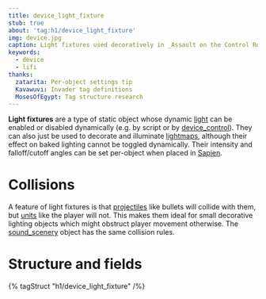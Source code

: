 ```yaml
---
title: device_light_fixture
stub: true
about: 'tag:h1/device_light_fixture'
img: device.jpg
caption: Light fixtures used decoratively in _Assault on the Control Room_
keywords:
  - device
  - lifi
thanks:
  zatarita: Per-object settings tip
  Kavawuvi: Invader tag definitions
  MosesOfEgypt: Tag structure research
---
```

**Light fixtures** are a type of static object whose dynamic [light](~) can be enabled or disabled dynamically (e.g. by script or by [device_control](~)). They can also just be used to decorate and illuminate [lightmaps](~lightmaps), although their effect on baked lighting cannot be toggled dynamically. Their intensity and falloff/cutoff angles can be set per-object when placed in [Sapien](~h1-sapien).

# Collisions
A feature of light fixtures is that [projectiles](~projectile) like bullets will collide with them, but [units](~unit) like the player will not. This makes them ideal for small decorative lighting objects which might obstruct player movement otherwise. The [sound_scenery](~) object has the same collision rules.

# Structure and fields

{% tagStruct "h1/device_light_fixture" /%}
